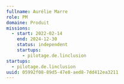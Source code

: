 ```yaml
---
fullname: Aurélie Marre
role: PM
domaine: Produit
missions:
  - start: 2022-02-14
    end: 2024-12-30
    status: independent
    startups:
      - pilotage.de.linclusion
startups:
  - pilotage.de.linclusion
uuid: 05992f08-89d5-47e8-aed8-7dd412ea3211
---
```

